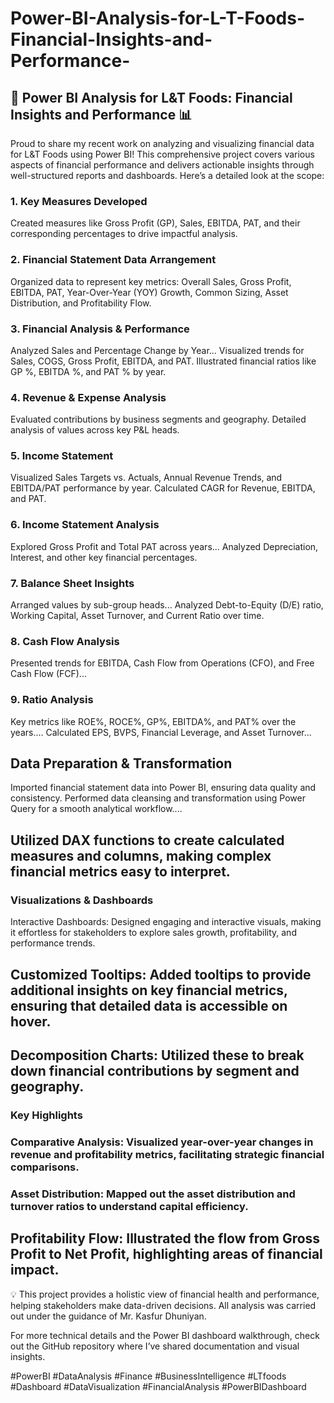 # Power-BI-Analysis-for-L-T-Foods-Financial-Insights-and-Performance-
## 🚀 Power BI Analysis for L&T Foods: Financial Insights and Performance 📊
Proud to share my recent work on analyzing and visualizing financial data for L&T Foods using Power BI! This comprehensive project covers various aspects of financial performance and delivers actionable insights through well-structured reports and dashboards. Here’s a detailed look at the scope:
### 1. Key Measures Developed
Created measures like Gross Profit (GP), Sales, EBITDA, PAT, and their corresponding percentages to drive impactful analysis.
### 2. Financial Statement Data Arrangement
Organized data to represent key metrics: Overall Sales, Gross Profit, EBITDA, PAT, Year-Over-Year (YOY) Growth, Common Sizing, Asset Distribution, and Profitability Flow.
### 3. Financial Analysis & Performance
Analyzed Sales and Percentage Change by Year...
Visualized trends for Sales, COGS, Gross Profit, EBITDA, and PAT.
Illustrated financial ratios like GP %, EBITDA %, and PAT % by year.
### 4. Revenue & Expense Analysis
Evaluated contributions by business segments and geography.
Detailed analysis of values across key P&L heads.
### 5. Income Statement
Visualized Sales Targets vs. Actuals, Annual Revenue Trends, and EBITDA/PAT performance by year.
Calculated CAGR for Revenue, EBITDA, and PAT.
### 6. Income Statement Analysis
Explored Gross Profit and Total PAT across years...
Analyzed Depreciation, Interest, and other key financial percentages.
### 7. Balance Sheet Insights
Arranged values by sub-group heads...
Analyzed Debt-to-Equity (D/E) ratio, Working Capital, Asset Turnover, and Current Ratio over time.
### 8. Cash Flow Analysis
Presented trends for EBITDA, Cash Flow from Operations (CFO), and Free Cash Flow (FCF)...
### 9. Ratio Analysis
Key metrics like ROE%, ROCE%, GP%, EBITDA%, and PAT% over the years....
Calculated EPS, BVPS, Financial Leverage, and Asset Turnover...
## Data Preparation & Transformation
Imported financial statement data into Power BI, ensuring data quality and consistency.
Performed data cleansing and transformation using Power Query for a smooth analytical workflow....
## Utilized DAX functions to create calculated measures and columns, making complex financial metrics easy to interpret.
### Visualizations & Dashboards
Interactive Dashboards: Designed engaging and interactive visuals, making it effortless for stakeholders to explore sales growth, profitability, and performance trends.
## Customized Tooltips: Added tooltips to provide additional insights on key financial metrics, ensuring that detailed data is accessible on hover.
## Decomposition Charts: Utilized these to break down financial contributions by segment and geography.
### Key Highlights
### Comparative Analysis: Visualized year-over-year changes in revenue and profitability metrics, facilitating strategic financial comparisons.
### Asset Distribution: Mapped out the asset distribution and turnover ratios to understand capital efficiency.
## Profitability Flow: Illustrated the flow from Gross Profit to Net Profit, highlighting areas of financial impact.
💡 This project provides a holistic view of financial health and performance, helping stakeholders make data-driven decisions. All analysis was carried out under the guidance of Mr. Kasfur Dhuniyan.

For more technical details and the Power BI dashboard walkthrough, check out the GitHub repository where I’ve shared documentation and visual insights.

#PowerBI #DataAnalysis #Finance #BusinessIntelligence #LTfoods #Dashboard #DataVisualization #FinancialAnalysis #PowerBIDashboard
